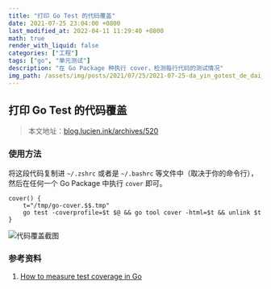 ```yaml
---
title: "打印 Go Test 的代码覆盖"
date: 2021-07-25 23:04:00 +0800
last_modified_at: 2022-04-11 11:29:40 +0800
math: true
render_with_liquid: false
categories: ["工程"]
tags: ["go", "单元测试"]
description: "在 Go Package 种执行 cover，检测每行代码的测试情况"
img_path: /assets/img/posts/2021/07/25/2021-07-25-da_yin_gotest_de_dai_ma_fu_gai/
---
```


## 打印 Go Test 的代码覆盖

> 本文地址：[blog.lucien.ink/archives/520][this]

### 使用方法

将这段代码复制进 `~/.zshrc` 或者是 `~/.bashrc` 等文件中（取决于你的命令行），然后在任何一个 Go Package 中执行 `cover` 即可。

```shell
cover() { 
    t="/tmp/go-cover.$$.tmp"
    go test -coverprofile=$t $@ && go tool cover -html=$t && unlink $t
}
```

![代码覆盖截图][screenshot]

### 参考资料

1. [How to measure test coverage in Go][stackoverflow]

[this]: https://blog.lucien.ink/archives/520/
[stackoverflow]: https://stackoverflow.com/questions/10516662/how-to-measure-test-coverage-in-go
[screenshot]: jie_ping_2021_07_25_xia_wu_10.57.55.png
